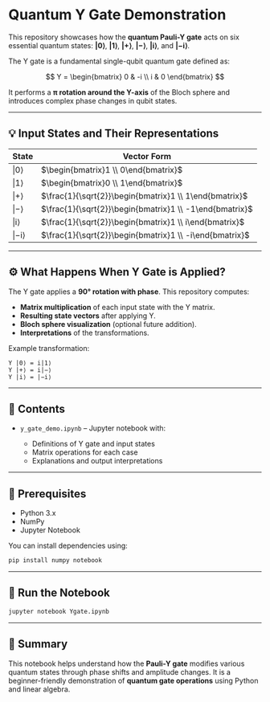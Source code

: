 # Quantum Y Gate Demonstration

This repository showcases how the **quantum Pauli-Y gate** acts on six essential quantum states:
**|0⟩**, **|1⟩**, **|+⟩**, **|−⟩**, **|i⟩**, and **|−i⟩**.

The Y gate is a fundamental single-qubit quantum gate defined as:

$$
Y = \begin{bmatrix}
0 & -i \\
i & 0
\end{bmatrix}
$$

It performs a **π rotation around the Y-axis** of the Bloch sphere and introduces complex phase changes in qubit states.

---

## 💡 Input States and Their Representations

| State | Vector Form                                             |
| ----- | ------------------------------------------------------- |
| \|0⟩  | $\begin{bmatrix}1 \\ 0\end{bmatrix}$                    |
| \|1⟩  | $\begin{bmatrix}0 \\ 1\end{bmatrix}$                    |
| \|+⟩  | $\frac{1}{\sqrt{2}}\begin{bmatrix}1 \\ 1\end{bmatrix}$  |
| \|−⟩  | $\frac{1}{\sqrt{2}}\begin{bmatrix}1 \\ -1\end{bmatrix}$ |
| \|i⟩  | $\frac{1}{\sqrt{2}}\begin{bmatrix}1 \\ i\end{bmatrix}$  |
| \|−i⟩ | $\frac{1}{\sqrt{2}}\begin{bmatrix}1 \\ -i\end{bmatrix}$ |

---

## ⚙️ What Happens When Y Gate is Applied?

The Y gate applies a **90° rotation with phase**. This repository computes:

* **Matrix multiplication** of each input state with the Y matrix.
* **Resulting state vectors** after applying Y.
* **Bloch sphere visualization** (optional future addition).
* **Interpretations** of the transformations.

Example transformation:

```
Y |0⟩ = i|1⟩
Y |+⟩ = i|−⟩
Y |i⟩ = |−i⟩
```

---

## 📂 Contents

* `y_gate_demo.ipynb` – Jupyter notebook with:

  * Definitions of Y gate and input states
  * Matrix operations for each case
  * Explanations and output interpretations

---

## 📘 Prerequisites

* Python 3.x
* NumPy
* Jupyter Notebook

You can install dependencies using:

```bash
pip install numpy notebook
```

---

## 🚀 Run the Notebook

```bash
jupyter notebook Ygate.ipynb
```

---

## 📌 Summary

This notebook helps understand how the **Pauli-Y gate** modifies various quantum states through phase shifts and amplitude changes. It is a beginner-friendly demonstration of **quantum gate operations** using Python and linear algebra.

